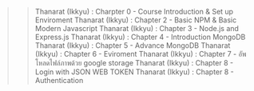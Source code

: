 >> Thanarat (Ikkyu) : Charpter 0 - Course Introduction & Set up Enviroment
    Thanarat (Ikkyu) : Chapter 2 - Basic NPM & Basic Modern Javascript
    Thanarat (Ikkyu) : Chapter 3 - Node.js and Express.js
    Thanarat (Ikkyu) : Chapter 4 - Introduction MongoDB
    Thanarat (Ikkyu) : Chapter 5 - Advance MongoDB
    Thanarat (Ikkyu) : Chapter 6 - Eviroment
    Thanarat (Ikkyu) : Chapter 7 - อัพ โหลดไฟล์ภาพด้วย google storage
    Thanarat (Ikkyu) : Chapter 8 - Login with JSON WEB TOKEN
    Thanarat (Ikkyu) : Chapter 8 - Authentication
